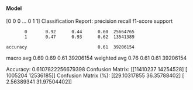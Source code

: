 #### Model
[0 0 0 ... 0 1 1]
Classification Report:
              precision    recall  f1-score   support

           0       0.92      0.44      0.60  25664765
           1       0.47      0.93      0.62  13541389

    accuracy                           0.61  39206154
   macro avg       0.69      0.69      0.61  39206154
weighted avg       0.76      0.61      0.61  39206154

Accuracy: 0.6107822256679398
Confusion Matrix:
[[11410237 14254528]
 [ 1005204 12536185]]
Confusion Matrix (%):
[[29.10317855 36.35788402]
 [ 2.56389341 31.97504402]]
